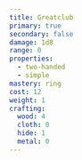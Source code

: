 ```yaml
---
title: Greatclub
primary: true
secondary: false
damage: 1d8
range: 0
properties:
  - two-handed
  - simple
mastery: ring
cost: 12
weight: 1
crafting:
  wood: 4
  cloth: 0
  hide: 1
  metal: 0
---
```

